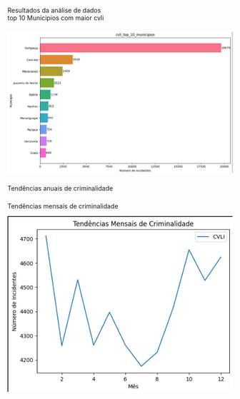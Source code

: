 <p align="left">Resultados da análise de dados<br>top 10 Municipios com maior cvli</p>

###


![Descrição da Imagem](https://github.com/jao1224/Analise-de-dados-cvli/blob/a3e621a00c02ecccb27bcffe33be36d0605cd410/Captura%20de%20tela%202025-01-11%20171636.png)


###


###
<p align="left">Tendências anuais de criminalidade</p>



###

###
<p align="left">Tendências mensais de criminalidade</p>

 ![Descrição da Imagem](https://github.com/jao1224/Analise-de-dados-cvli/blob/c9f8ca2dcd3ff113bacce741452c7cca1e014158/Captura%20de%20tela%202025-01-11%20173535.png)

###

